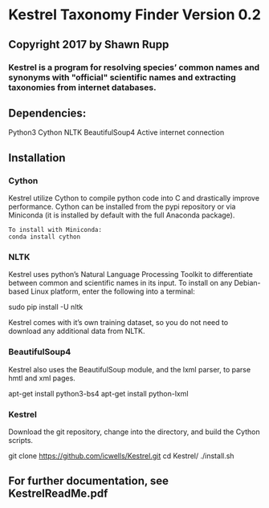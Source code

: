 # Kestrel Taxonomy Finder Version 0.2

## Copyright 2017 by Shawn Rupp

### Kestrel is a program for resolving species’ common names and synonyms with "official" scientific names and extracting taxonomies from internet databases.

## Dependencies:
Python3
Cython
NLTK
BeautifulSoup4
Active internet connection

## Installation

### Cython
Kestrel utilize Cython to compile python code into C and drastically improve performance. Cython can be installed from the pypi repository or via Miniconda (it is installed by default with the full Anaconda package).

	To install with Miniconda:
	conda install cython

### NLTK
Kestrel uses python’s Natural Language Processing Toolkit to differentiate between common and scientific names in its input. To install on any Debian-based Linux platform, enter the following into a terminal:

sudo pip install -U nltk

Kestrel comes with it’s own training dataset, so you do not need to download any additional data from NLTK. 

### BeautifulSoup4
Kestrel also uses the BeautifulSoup module, and the lxml parser, to parse hmtl and xml pages.

apt-get install python3-bs4
apt-get install python-lxml

### Kestrel
Download the git repository, change into the directory, and build the Cython scripts.

git clone https://github.com/icwells/Kestrel.git
cd Kestrel/
./install.sh

## For further documentation, see KestrelReadMe.pdf
